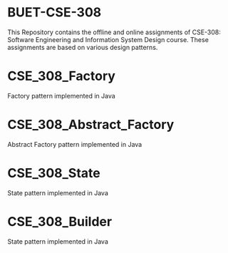 # BUET-CSE-308
This Repository contains the offline and online assignments of CSE-308: Software Engineering and Information System Design course. These assignments are based on various design patterns.

# CSE_308_Factory
Factory pattern implemented in Java

# CSE_308_Abstract_Factory
Abstract Factory pattern implemented in Java

# CSE_308_State
State pattern implemented in Java

# CSE_308_Builder
State pattern implemented in Java



